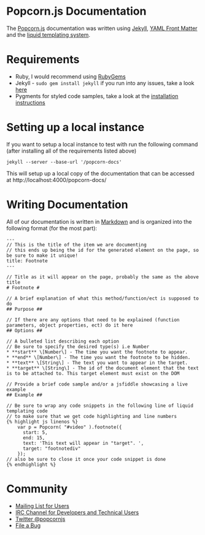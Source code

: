 Popcorn.js Documentation
=====================

The [Popcorn.js](http://github.com/mozilla/popcorn-js) documentation was written using [Jekyll](https://github.com/mojombo/jekyll/wiki), [YAML Front Matter](https://github.com/mojombo/jekyll/wiki/YAML-Front-Matter) and the [liquid templating system](https://github.com/mojombo/jekyll/wiki/Template-Data).

Requirements
===========

* Ruby, I would recommend using [RubyGems](http://docs.rubygems.org/read/chapter/3)
* Jekyll - `sudo gem install jekyll` if you run into any issues, take a look [here](https://github.com/mojombo/jekyll/wiki/Install)
* Pygments for styled code samples, take a look at the [installation instructions](http://pygments.org/download/)

Setting up a local instance
===========================

If you want to setup a local instance to test with run the following command (after installing all of the requirements listed above)

`jekyll --server --base-url '/popcorn-docs'`

This will setup up a local copy of the documentation that can be accessed at http://localhost:4000/popcorn-docs/

Writing Documentation
=====================

All of our documentation is written in [Markdown](http://daringfireball.net/projects/markdown/syntax#p) and is organized into the following format (for the most part):

    ---
    // This is the title of the item we are documenting
    // this ends up being the id for the generated element on the page, so be sure to make it unique!
    title: Footnote
    ---

    // Title as it will appear on the page, probably the same as the above title
    # Footnote #

    // A brief explanation of what this method/function/ect is supposed to do
    ## Purpose ##

    // If there are any options that need to be explained (function parameters, object properties, ect) do it here
    ## Options ##

    // A bulleted list describing each option
    // Be sure to specify the desired type(s) i.e Number
    * **start** \[Number\] - The time you want the footnote to appear.
    * **end** \[Number\] - The time you want the footnote to be hidden.
    * **text** \[String\] - The text you want to appear in the target.
    * **target** \[String\] - The id of the document element that the text is to be attached to. This target element must exist on the DOM

    // Provide a brief code sample and/or a jsfiddle showcasing a live example
    ## Example ##

    // Be sure to wrap any code snippets in the following line of liquid templating code
    // to make sure that we get code highlighting and line numbers
    {% highlight js linenos %}
        var p = Popcorn( "#video" ).footnote({
          start: 5,
          end: 15,
          text: 'This text will appear in "target". ',
          target: "footnotediv"
        });
    // also be sure to close it once your code snippet is done
    {% endhighlight %}

Community
==========

* [Mailing List for Users](https://groups.google.com/group/web-made-movies-working)
* [IRC Channel for Developers and Technical Users](irc://irc.mozilla.org/popcorn)
* [Twitter @popcornjs](https://twitter.com/#!/popcornjs)
* [File a Bug](https://webmademovies.lighthouseapp.com/projects/63272-popcornjs/tickets/new)


